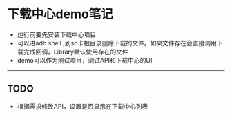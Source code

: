 # 下载中心demo笔记
- 运行前要先安装下载中心项目
- 可以进adb shell ,到sd卡根目录删除下载的文件。如果文件存在会直接调用下载完成回调，Library默认使用存在的文件
- demo可以作为测试项目，测试API和下载中心的UI



--------------
## TODO
- 根据需求修改API，设置是否显示在下载中心列表